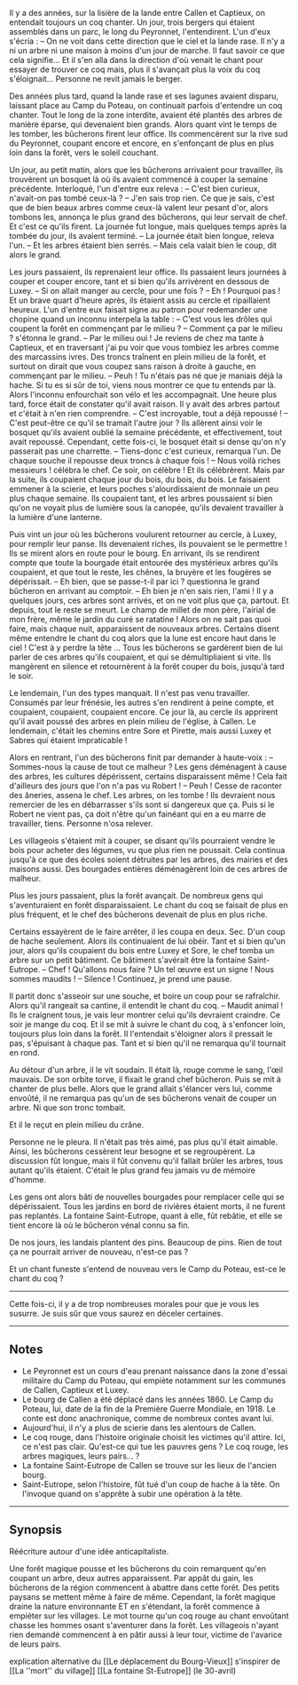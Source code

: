 Il y a des années, sur la lisière de la lande entre Callen et Captieux, on entendait toujours un coq chanter. 
Un jour, trois bergers qui étaient assemblés dans un parc, le long du Peyronnet, l'entendirent. L'un d'eux s'écria :
	– On ne voit dans cette direction que le ciel et la lande rase. Il n'y a ni un arbre ni une maison à moins d'un jour de marche. Il faut savoir ce que cela signifie…
Et il s'en alla dans la direction d'où venait le chant pour essayer de trouver ce coq mais, plus il
s'avançait plus la voix du coq s'éloignait… Personne ne revit jamais le berger.

Des années plus tard, quand la lande rase et ses lagunes avaient disparu, laissant place au Camp du Poteau, on continuait parfois d'entendre un coq chanter. Tout le long de la zone interdite, avaient été plantés des arbres de manière éparse, qui devenaient bien grands. Alors quant vint le temps de les tomber, les bûcherons firent leur office. Ils commencèrent sur la rive sud du Peyronnet, coupant encore et encore, en s'enfonçant de plus en plus loin dans la forêt, vers le soleil couchant. 

Un jour, au petit matin, alors que les bûcherons arrivaient pour travailler, ils trouvèrent un bosquet là où ils avaient commencé à couper la semaine précédente. Interloqué, l'un d'entre eux releva :
	– C'est bien curieux, n'avait-on pas tombé ceux-là ?
	– J'en sais trop rien. Ce que je sais, c'est que de bien beaux arbres comme ceux-là valent leur pesant d'or, alors tombons les, annonça le plus grand des bûcherons, qui leur servait de chef.
Et c'est ce qu'ils firent. La journée fut longue, mais quelques temps après la tombée du jour, ils avaient terminé.
	– La journée était bien longue, releva l'un.
	– Et les arbres étaient bien serrés.
	– Mais cela valait bien le coup, dit alors le grand.

Les jours passaient, ils reprenaient leur office. Ils passaient leurs journées à couper et couper encore, tant et si bien qu'ils arrivèrent en dessous de Luxey.
	– Si on allait manger au cercle, pour une fois ?
	– Eh ! Pourquoi pas !
Et un brave quart d'heure après, ils étaient assis au cercle et ripaillaient heureux. L'un d'entre eux faisait signe au patron pour redemander une chopine quand un inconnu interpela la table :
	– C'est vous les drôles qui coupent la forêt en commençant par le milieu ?
	– Comment ça par le milieu ? s'étonna le grand.
	– Par le milieu oui ! Je reviens de chez ma tante à Captieux, et en traversant j'ai pu voir que vous tombiez les arbres comme des marcassins ivres. Des troncs traînent en plein milieu de la forêt, et surtout on dirait que vous coupez sans raison à droite à gauche, en commençant par le milieu.
	– Peuh ! Tu n'étais pas né que je maniais déjà la hache. Si tu es si sûr de toi, viens nous montrer ce que tu entends par là.
Alors l'inconnu enfourchait son vélo et les accompagnait. Une heure plus tard, force était de constater qu'il avait raison. Il y avait des arbres partout et c'était à n'en rien comprendre.
	– C'est incroyable, tout a déjà repoussé !
	– C'est peut-être ce qu'il se tramait l'autre jour ?
Ils allèrent ainsi voir le bosquet qu'ils avaient oublié la semaine précédente, et effectivement, tout avait repoussé. Cependant, cette fois-ci, le bosquet était si dense qu'on n'y passerait pas une charrette.
	– Tiens-donc c'est curieux, remarqua l'un. De chaque souche il repousse deux troncs à chaque fois !
	– Nous voilà riches messieurs ! célébra le chef. Ce soir, on célèbre !
Et ils célébrèrent. Mais par la suite, ils coupaient chaque jour du bois, du bois, du bois. Le faisaient emmener à la scierie, et leurs poches s'alourdissaient de monnaie un peu plus chaque semaine. Ils coupaient tant, et les arbres poussaient si bien qu'on ne voyait plus de lumière sous la canopée, qu'ils devaient travailler à la lumière d'une lanterne.

Puis vint un jour où les bûcherons voulurent retourner au cercle, à Luxey, pour remplir leur panse. Ils devenaient riches, ils pouvaient se le permettre ! Ils se mirent alors en route pour le bourg. En arrivant, ils se rendirent compte que toute la bourgade était entourée des mystérieux arbres qu'ils coupaient, et que tout le reste, les chênes, la bruyère et les fougères se dépérissait.
	– Eh bien, que se passe-t-il par ici ? questionna le grand bûcheron en arrivant au comptoir.
	– Eh bien je n'en sais rien, l'ami ! Il y a quelques jours, ces arbres sont arrivés, et on ne voit plus que ça, partout. Et depuis, tout le reste se meurt. Le champ de millet de mon père, l'airial de mon frère, même le jardin du curé se ratatine ! Alors on ne sait pas quoi faire, mais chaque nuit, apparaissent de nouveaux arbres. Certains disent même entendre le chant du coq alors que la lune est encore haut dans le ciel ! C'est à y perdre la tête …
Tous les bûcherons se gardèrent bien de lui parler de ces arbres qu'ils coupaient, et qui se démultipliaient si vite. Ils mangèrent en silence et retournèrent à la forêt couper du bois, jusqu'à tard le soir.

Le lendemain, l'un des types manquait. Il n'est pas venu travailler. Consumés par leur frénésie, les autres s'en rendirent à peine compte, et coupaient, coupaient, coupaient encore. Ce jour là, au cercle ils apprirent qu'il avait poussé des arbres en plein milieu de l'église, à Callen. Le lendemain, c'était les chemins entre Sore et Pirette, mais aussi Luxey et Sabres qui étaient impraticable !

Alors en rentrant, l'un des bûcherons finit par demander à haute-voix :
	– Sommes-nous la cause de tout ce malheur ? Les gens déménagent à cause des arbres, les cultures dépérissent, certains disparaissent même ! Cela fait d'ailleurs des jours que l'on n'a pas vu Robert !
	– Peuh ! Cesse de raconter des âneries, assena le chef. Les arbres, on les tombe ! Ils devraient nous remercier de les en débarrasser s'ils sont si dangereux que ça. Puis si le Robert ne vient pas, ça doit n'être qu'un fainéant qui en a eu marre de travailler, tiens.
Personne n'osa relever.

Les villageois s'étaient mit à couper, se disant qu'ils pourraient vendre le bois pour acheter des légumes, vu que plus rien ne poussait. Cela continua jusqu'à ce que des écoles soient détruites par les arbres, des mairies et des maisons aussi. Des bourgades entières déménagèrent loin de ces arbres de malheur.

Plus les jours passaient, plus la forêt avançait. De nombreux gens qui s'aventuraient en forêt disparaissaient. Le chant du coq se faisait de plus en plus fréquent, et le chef des bûcherons devenait de plus en plus riche.

Certains essayèrent de le faire arrêter, il les coupa en deux. Sec. D'un coup de hache seulement. Alors ils continuaient de lui obéir. Tant et si bien qu'un jour, alors qu'ils coupaient du bois entre Luxey et Sore, le chef tomba un arbre sur un petit bâtiment. Ce bâtiment s'avérait être la fontaine Saint-Eutrope.
	– Chef ! Qu'allons nous faire ? Un tel œuvre est un signe ! Nous sommes maudits !
	– Silence ! Continuez, je prend une pause.

Il partit donc s'asseoir sur une souche, et boire un coup pour se rafraîchir. Alors qu'il rangeait sa cantine, il entendit le chant du coq.
	– Maudit animal ! Ils le craignent tous, je vais leur montrer celui qu'ils devraient craindre. Ce soir je mange du coq.
Et il se mit à suivre le chant du coq, à s'enfoncer loin, toujours plus loin dans la forêt. Il l'entendait s'éloigner alors il pressait le pas, s'épuisant à chaque pas. Tant et si bien qu'il ne remarqua qu'il tournait en rond.

Au détour d'un arbre, il le vit soudain. Il était là, rouge comme le sang, l'œil mauvais. De son orbite torve, il fixait le grand chef bûcheron. Puis se mit à chanter de plus belle. Alors que le grand allait s'élancer vers lui, comme envoûté, il ne remarqua pas qu'un de ses bûcherons venait de couper un arbre. Ni que son tronc tombait.

Et il le reçut en plein milieu du crâne. 

Personne ne le pleura. Il n'était pas très aimé, pas plus qu'il était aimable.
Ainsi, les bûcherons cessèrent leur besogne et se regroupèrent. La discussion fût longue, mais il fût convenu qu'il fallait brûler les arbres, tous autant qu'ils étaient. C'était le plus grand feu jamais vu de mémoire d'homme.

Les gens ont alors bâti de nouvelles bourgades pour remplacer celle qui se dépérissaient. Tous les jardins en bord de rivières étaient morts, il ne furent pas replantés. La fontaine Saint-Eutrope, quant à elle, fût rebâtie, et elle se tient encore là où le bûcheron vénal connu sa fin.

De nos jours, les landais plantent des pins. Beaucoup de pins. Rien de tout ça ne pourrait arriver de nouveau, n'est-ce pas ?

Et un chant funeste s'entend de nouveau vers le Camp du Poteau, est-ce le chant du coq ?

---

Cette fois-ci, il y a de trop nombreuses morales pour que je vous les susurre. Je suis sûr que vous saurez en déceler certaines.

---

## Notes

- Le Peyronnet est un cours d'eau prenant naissance dans la zone d'essai militaire du Camp du Poteau, qui empiète notamment sur les communes de Callen, Captieux et Luxey.
- Le bourg de Callen a été déplacé dans les années 1860. Le Camp du Poteau, lui, date de la fin de la Première Guerre Mondiale, en 1918. Le conte est donc anachronique, comme de nombreux contes avant lui.
- Aujourd'hui, il n'y a plus de scierie dans les alentours de Callen.
- Le coq rouge, dans l'histoire originale choisit les victimes qu'il attire. Ici, ce n'est pas clair. Qu'est-ce qui tue les pauvres gens ? Le coq rouge, les arbres magiques, leurs pairs… ?
- La fontaine Saint-Eutrope de Callen se trouve sur les lieux de l'ancien bourg.
- Saint-Eutrope, selon l'histoire, fût tué d'un coup de hache à la tête. On l'invoque quand on s'apprête à subir une opération à la tête. 


___

## Synopsis

Réécriture autour d'une idée anticapitaliste.

Une forêt magique pousse et les bûcherons du coin remarquent qu'en coupant un arbre, deux autres apparaissent. Par appât du gain, les bûcherons de la région commencent à abattre dans cette forêt. Des petits paysans se mettent même à faire de même. Cependant, la forêt magique draine la nature environnante ET en s'étendant, la forêt commence à empiéter sur les villages. Le mot tourne qu'un coq rouge au chant envoûtant chasse les hommes osant s'aventurer dans la forêt. Les villageois n'ayant rien demandé commencent à en pâtir aussi à leur tour, victime de l'avarice de leurs pairs.


explication alternative du [[Le déplacement du Bourg-Vieux]]
s'inspirer de [[La ''mort'' du village]]  [[La fontaine St-Eutrope]] (le 30-avril)